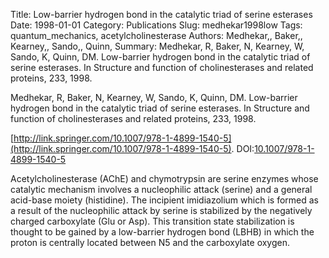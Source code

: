 Title: Low-barrier hydrogen bond in the catalytic triad of serine esterases
Date: 1998-01-01
Category: Publications
Slug: medhekar1998low
Tags: quantum_mechanics, acetylcholinesterase
Authors: Medhekar,, Baker,, Kearney,, Sando,, Quinn,
Summary: Medhekar, R, Baker, N, Kearney, W, Sando, K, Quinn, DM. Low-barrier hydrogen bond in the catalytic triad of serine esterases. In Structure and function of cholinesterases and related proteins, 233, 1998.

Medhekar, R, Baker, N, Kearney, W, Sando, K, Quinn, DM. Low-barrier hydrogen bond in the catalytic triad of serine esterases. In Structure and function of cholinesterases and related proteins, 233, 1998.

[http://link.springer.com/10.1007/978-1-4899-1540-5](http://link.springer.com/10.1007/978-1-4899-1540-5). DOI:[10.1007/978-1-4899-1540-5](http://dx.doi.org/10.1007/978-1-4899-1540-5)

Acetylcholinesterase (AChE) and chymotrypsin are serine enzymes whose catalytic mechanism involves a nucleophilic attack (serine) and a general acid-base moiety (histidine). The incipient imidiazolium which is formed as a result of the nucleophilic attack by serine is stabilized by the negatively charged carboxylate (Glu or Asp). This transition state stabilization is thought to be gained by a low-barrier hydrogen bond (LBHB) in which the proton is centrally located between N5 and the carboxylate oxygen.
